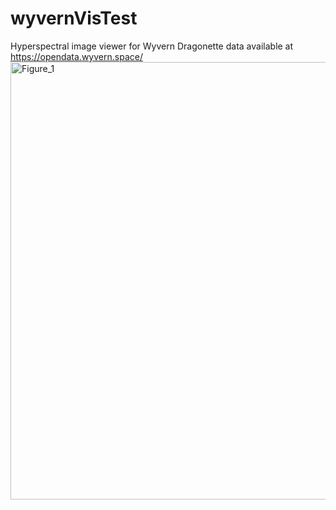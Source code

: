# wyvernVisTest

Hyperspectral image viewer for Wyvern Dragonette data available at https://opendata.wyvern.space/
<img width="1200" height="700" alt="Figure_1" src="https://github.com/user-attachments/assets/c91835ac-d09f-43e0-bc50-cb3279de9d9e" />
